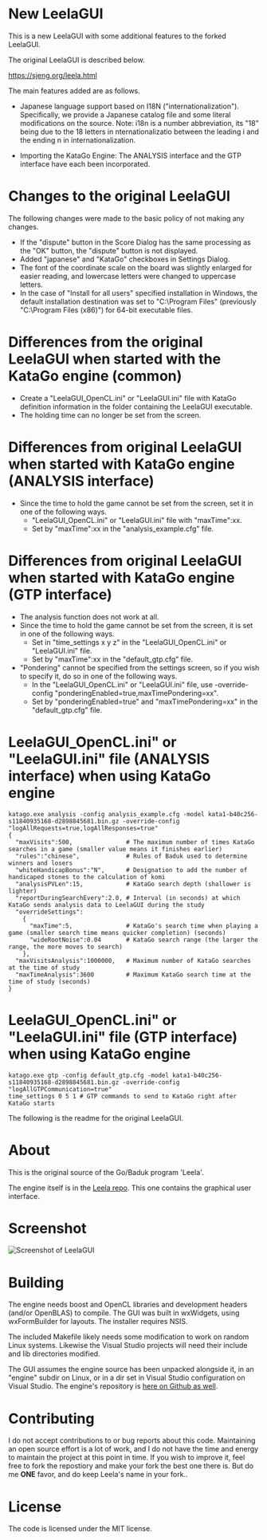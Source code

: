 New LeelaGUI
=====
This is a new LeelaGUI with some additional features to the forked LeelaGUI.

The original LeelaGUI is described below.

https://sjeng.org/leela.html

The main features added are as follows.

- Japanese language support based on I18N ("internationalization").
  Specifically, we provide a Japanese catalog file and some literal modifications on the source.
  Note: i18n is a number abbreviation, its "18" being due to the 18 letters in nternationalizatio between the leading i and the ending n in internationalization.

- Importing the KataGo Engine:
  The ANALYSIS interface and the GTP interface have each been incorporated.

Changes to the original LeelaGUI
=====
The following changes were made to the basic policy of not making any changes.
- If the "dispute" button in the Score Dialog has the same processing as the "OK" button, the "dispute" button is not displayed.
- Added "japanese" and "KataGo" checkboxes in Settings Dialog.
- The font of the coordinate scale on the board was slightly enlarged for easier reading, and lowercase letters were changed to uppercase letters.
- In the case of "Install for all users" specified installation in Windows, the default installation destination was set to "C:\Program Files" (previously "C:\Program Files (x86)") for 64-bit executable files.

Differences from the original LeelaGUI when started with the KataGo engine (common)
=====
- Create a "LeelaGUI_OpenCL.ini" or "LeelaGUI.ini" file with KataGo definition information in the folder containing the LeelaGUI executable.
- The holding time can no longer be set from the screen.

Differences from original LeelaGUI when started with KataGo engine (ANALYSIS interface)
=====
- Since the time to hold the game cannot be set from the screen, set it in one of the following ways.
  - "LeelaGUI_OpenCL.ini" or "LeelaGUI.ini" file with "maxTime":xx.
  - Set by "maxTime":xx in the "analysis_example.cfg" file.

Differences from original LeelaGUI when started with KataGo engine (GTP interface)
=====
- The analysis function does not work at all.
- Since the time to hold the game cannot be set from the screen, it is set in one of the following ways.
  - Set in "time_settings x y z" in the "LeelaGUI_OpenCL.ini" or "LeelaGUI.ini" file.
  - Set by "maxTime":xx in the "default_gtp.cfg" file.
- "Pondering" cannot be specified from the settings screen, so if you wish to specify it, do so in one of the following ways.
  - In the "LeelaGUI_OpenCL.ini" or "LeelaGUI.ini" file, use -override-config "ponderingEnabled=true,maxTimePondering=xx".
  - Set by "ponderingEnabled=true" and "maxTimePondering=xx" in the "default_gtp.cfg" file.

LeelaGUI_OpenCL.ini" or "LeelaGUI.ini" file (ANALYSIS interface) when using KataGo engine
=====
```
katago.exe analysis -config analysis_example.cfg -model kata1-b40c256-s11840935168-d2898845681.bin.gz -override-config "logAllRequests=true,logAllResponses=true"  
{
  "maxVisits":500,               # The maximum number of times KataGo searches in a game (smaller value means it finishes earlier)
  "rules":"chinese",             # Rules of Baduk used to determine winners and losers
  "whiteHandicapBonus":"N",      # Designation to add the number of handicaped stones to the calculation of komi
  "analysisPVLen":15,            # KataGo search depth (shallower is lighter)
  "reportDuringSearchEvery":2.0, # Interval (in seconds) at which KataGo sends analysis data to LeelaGUI during the study
  "overrideSettings":
    {
      "maxTime":5,               # KataGo's search time when playing a game (smaller search time means quicker completion) (seconds)
      "wideRootNoise":0.04       # KataGo search range (the larger the range, the more moves to search)
    },
  "maxVisitsAnalysis":1000000,   # Maximum number of KataGo searches at the time of study
  "maxTimeAnalysis":3600         # Maximum KataGo search time at the time of study (seconds)
}
```

LeelaGUI_OpenCL.ini" or "LeelaGUI.ini" file (GTP interface) when using KataGo engine
=====
```
katago.exe gtp -config default_gtp.cfg -model kata1-b40c256-s11840935168-d2898845681.bin.gz -override-config "logAllGTPCommunication=true"
time_settings 0 5 1 # GTP commands to send to KataGo right after KataGo starts
```

The following is the readme for the original LeelaGUI.

About
=====

This is the original source of the Go/Baduk program 'Leela'.

The engine itself is in the [Leela repo](https://github.com/gcp/Leela). This one contains the graphical user interface.

Screenshot
==========
![Screenshot of LeelaGUI](https://sjeng.org/leelaviz8.png "Leela")

Building
========

The engine needs boost and OpenCL libraries and development headers (and/or OpenBLAS) to compile. The GUI was built in wxWidgets, using wxFormBuilder for layouts. The installer
requires NSIS.

The included Makefile likely needs some modification to work on random Linux systems. Likewise the Visual Studio projects will need their include and lib directories modified.

The GUI assumes the engine source has been unpacked alongside it, in an "engine" subdir
on Linux, or in a dir set in Visual Studio configuration on Visual Studio. The engine's repository is [here on Github as well](https://github.com/gcp/Leela).

Contributing
============

I do not accept contributions to or bug reports about this code. Maintaining an open source effort is a lot of work, and I do not have the time and energy to maintain the project at this point in time. If you wish to improve it, feel free to fork the repostiory and make your fork the best one there is. But do me **ONE** favor, and do keep Leela's name in your fork..

License
=======

The code is licensed under the MIT license.
